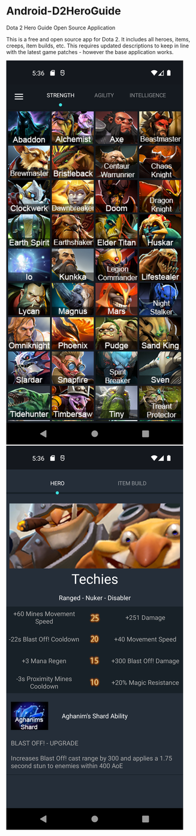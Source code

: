 # Android-D2HeroGuide
Dota 2 Hero Guide Open Source Application


This is a free and open source app for Dota 2.
It includes all heroes, items, creeps, item builds, etc.
This requires updated descriptions to keep in line with the latest game patches - however the base application works.

![Screenshot](screenshot1.png)
![Screenshot](screenshot2.png)
